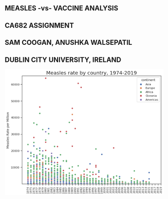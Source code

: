 ## MEASLES -vs- VACCINE ANALYSIS ##
## CA682 ASSIGNMENT ##
## SAM COOGAN, ANUSHKA WALSEPATIL ##
## DUBLIN CITY UNIVERSITY, IRELAND ##

<img src="res/measles_by_country.png"/>


